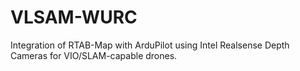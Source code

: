# VLSAM-WURC
Integration of RTAB-Map with ArduPilot using Intel Realsense Depth Cameras for VIO/SLAM-capable drones. 
